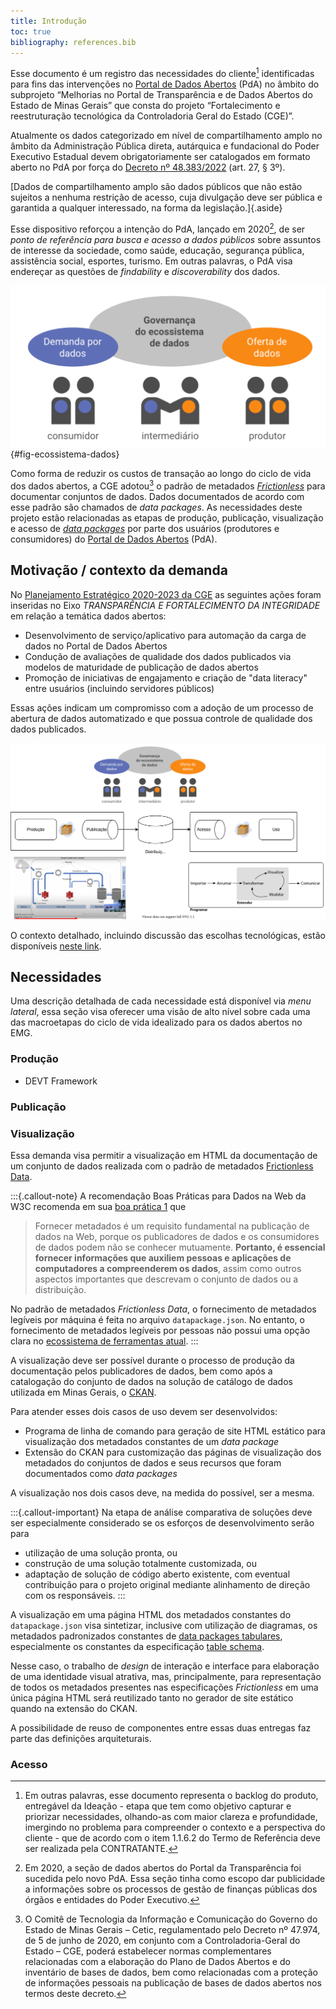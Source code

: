 ```yaml
---
title: Introdução
toc: true
bibliography: references.bib
---
```


Esse documento é um registro das necessidades do cliente[^1] identificadas para fins das intervenções no [Portal de Dados Abertos](https://www.dados.mg.gov.br) (PdA) no âmbito do subprojeto “Melhorias no Portal de Transparência e de Dados Abertos do Estado de Minas Gerais” que consta do projeto “Fortalecimento e reestruturação tecnológica da Controladoria Geral do Estado (CGE)”.

Atualmente os dados categorizado em nível de compartilhamento amplo no âmbito da Administração Pública direta, autárquica e fundacional do Poder Executivo Estadual devem obrigatoriamente ser catalogados em formato aberto no PdA por força do [Decreto nº 48.383/2022](legislacao.qmd#decreto-48383-de-18032022) (art. 27, § 3º).

[Dados de compartilhamento amplo são dados públicos que não estão sujeitos a nenhuma restrição de acesso, cuja divulgação deve ser pública e garantida a qualquer interessado, na forma da legislação.]{.aside}

Esse dispositivo reforçou a intenção do PdA, lançado em 2020[^2], de ser _ponto de referência para busca e acesso a dados públicos_ sobre assuntos de interesse da sociedade, como saúde, educação, segurança pública, assistência social, esportes, turismo. 
Em outras palavras, o PdA visa endereçar as questões de _findability_ e _discoverability_ dos dados.

[^2]: Em 2020, a seção de dados abertos do Portal da Transparência foi sucedida pelo novo PdA. Essa seção tinha como escopo dar publicidade a informações sobre os processos de gestão de finanças públicas dos órgãos e entidades do Poder Executivo. 

![Atores no ecossistema de dados abertos. Fonte: @okbr2021](static/20220503T210959.png){#fig-ecossistema-dados}

Como forma de reduzir os custos de transação ao longo do ciclo de vida dos dados abertos, a CGE adotou[^regulamentacao-adocao-padrao] o padrão de metadados [_Frictionless_](https://frictionlessdata.io/) para documentar conjuntos de dados. 
Dados documentados de acordo com esse padrão são chamados de _data packages_.
As necessidades deste projeto estão relacionadas as etapas de produção, publicação, visualização e acesso de [_data packages_](glossario#data-package) por parte dos usuários (produtores e consumidores) do [Portal de Dados Abertos](https://dados.mg.gov.br/) (PdA).

[^1]: Em outras palavras, esse documento representa o backlog do produto, entregável da Ideação - etapa que tem como objetivo capturar e priorizar necessidades, olhando-as com maior clareza e profundidade, imergindo no problema para compreender o contexto e a perspectiva do cliente - que de acordo com o item 1.1.6.2 do Termo de Referência deve ser realizada pela CONTRATANTE. 

[^regulamentacao-adocao-padrao]: O Comitê de Tecnologia da Informação e Comunicação do Governo do Estado de Minas Gerais – Cetic, regulamentado pelo Decreto nº 47.974, de 5 de junho de 2020, em conjunto com a Controladoria-Geral do Estado – CGE, poderá estabelecer normas complementares relacionadas com a elaboração do Plano de Dados Abertos e do inventário de bases de dados, bem como relacionadas com a proteção de informações pessoais na publicação de bases de dados abertos nos termos deste decreto.

## Motivação / contexto da demanda

No [Planejamento Estratégico 2020-2023 da CGE](https://cge.mg.gov.br/phocadownload/Planejamento%20Estratgico%202020-2023%20-%20final.pdf#page=30) as seguintes ações foram inseridas no Eixo _TRANSPARÊNCIA E FORTALECIMENTO DA INTEGRIDADE_ em relação a temática dados abertos:

- Desenvolvimento de serviço/aplicativo para automação da carga de dados no Portal de Dados Abertos
- Condução de avaliações de qualidade dos dados publicados via modelos de maturidade de publicação de dados abertos
- Promoção de iniciativas de engajamento e criação de "data literacy" entre usuários (incluindo servidores públicos)

Essas ações indicam um compromisso com a adoção de um processo de abertura de dados automatizado e que possua controle de qualidade dos dados publicados.

![](static/20220428T150210.drawio.svg)

O contexto detalhado, incluindo discussão das escolhas tecnológicas, estão disponíveis [neste link](motivacao-contexto.qmd).

## Necessidades

Uma descrição detalhada de cada necessidade está disponível via _menu lateral_, essa seção visa oferecer uma visão de alto nível sobre cada uma das macroetapas do ciclo de vida idealizado para os dados abertos no EMG.

### Produção

- DEVT Framework

### Publicação

### Visualização

Essa demanda visa permitir a visualização em HTML da documentação de um conjunto de dados realizada com o padrão de metadados [Frictionless Data](https://specs.frictionlessdata.io/).

:::{.callout-note}
A recomendação Boas Práticas para Dados na Web da W3C recomenda em sua [boa prática 1](https://w3c.br/traducoes/DWBP-pt-br/#ProvideMetadata) que

> Fornecer metadados é um requisito fundamental na publicação de dados na Web, porque os publicadores de dados e os consumidores de dados podem não se conhecer mutuamente. __Portanto, é essencial fornecer informações que auxiliem pessoas e aplicações de computadores a compreenderem os dados__, assim como outros aspectos importantes que descrevam o conjunto de dados ou a distribuição.

No padrão de metadados _Frictionless Data_, o fornecimento de metadados legíveis por máquina é feita no arquivo `datapackage.json`. No entanto, o fornecimento de metadados legíveis por pessoas não possui uma opção clara no [ecossistema de ferramentas atual](https://frictionlessdata.io/).
:::

A visualização deve ser possível durante o processo de produção da documentação pelos publicadores de dados, bem como após a catalogação do conjunto de dados na solução de catálogo de dados utilizada em Minas Gerais, o [CKAN](https://ckan.org/).

Para atender esses dois casos de uso devem ser desenvolvidos:

- Programa de linha de comando para geração de site HTML estático para visualização dos metadados constantes de um _data package_ 
- Extensão do CKAN para customização das páginas de visualização dos metadados do conjuntos de dados e seus recursos que foram documentados como _data packages_

A visualização nos dois casos deve, na medida do possível, ser a mesma.

:::{.callout-important}
Na etapa de análise comparativa de soluções deve ser especialmente considerado se os esforços de desenvolvimento serão para 

- utilização de uma solução pronta, ou
- construção de uma solução totalmente customizada, ou 
- adaptação de solução de código aberto existente, com eventual contribuição para o projeto original mediante alinhamento de direção com os responsáveis.
:::

A visualização em uma página HTML dos metadados constantes do `datapackage.json` visa sintetizar, inclusive com utilização de diagramas, os metadados padronizados constantes de [data packages tabulares](https://frictionlessdata.io/data-package/#the-data-package-suite-of-specifications), especialmente os constantes da especificação [table schema](https://specs.frictionlessdata.io/table-schema/#language).

Nesse caso, o trabalho de _design_ de interação e interface para elaboração de uma identidade visual atrativa, mas, principalmente, para representação de todos os metadados presentes nas especificações _Frictionless_ em uma única página HTML será reutilizado tanto no gerador de site estático quando na extensão do CKAN.

A possibilidade de reuso de componentes entre essas duas entregas faz parte das definições arquiteturais.

### Acesso
